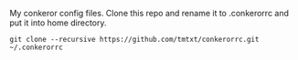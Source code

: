 My conkeror config files. Clone this repo and rename it to .conkerorrc and put
it into home directory.

`
git clone --recursive https://github.com/tmtxt/conkerorrc.git ~/.conkerorrc
`
